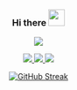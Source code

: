 <div id="header" align=center>
  <h3>Hi there <img src="https://user-images.githubusercontent.com/49791407/185825548-85fc32b8-e85e-49f1-a27b-4ce6f212d57d.gif" width=30px></img></h3> 
  
  ![](https://komarev.com/ghpvc/?username=AJM432&style=for-the-badge&color=blue)

  <div id="contact">
    <a href="mailto:alvinjosematthew@gmail.com">
      <img src="https://img.shields.io/badge/Gmail-D14836?style=for-the-badge&logo=gmail&logoColor=white"></img>
    </a>
    <a href="https://alvinmatthew.me">  
      <img src="https://img.shields.io/static/v1?label=Portfolio&message=%3C%3E&color=red&style=for-the-badge"></img>
    </a>
    <a href="https://dev.to/ajm432">
      <img src="https://img.shields.io/badge/dev.to-0A0A0A?style=for-the-badge&logo=devdotto&logoColor=white"></img>
    </a>
  </div>

[![GitHub Streak](https://github-readme-streak-stats.herokuapp.com?user=AJM432&theme=onedark&hide_border=true)](https://git.io/streak-stats)
</div>

